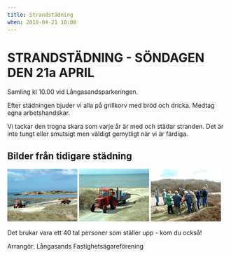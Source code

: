 ```yaml
---
title: Strandstädning
when: 2019-04-21 10:00 
---
```

<h1>STRANDSTÄDNING - SÖNDAGEN DEN 21a APRIL</h1>

Samling kl 10.00 vid Långasandsparkeringen.

Efter städningen bjuder vi alla på grillkorv med bröd och dricka.
Medtag egna arbetshandskar.

Vi tackar den trogna skara som varje år är med och städar stranden.
Det är inte tungt eller smutsigt men väldigt gemytligt när vi är färdiga.

<h2>Bilder från tidigare städning</h2>

<img width="160" height="120" class="alignright size-full wp-image-60" alt="040424-01" src="/assets/images/040424-01.jpg" />
<img width="160" height="120" class="alignright size-full wp-image-61" alt="040424-02" src="/assets/images/040424-02.jpg" />
<img width="160" height="120" class="alignright size-full wp-image-62" alt="040424-03" src="/assets/images/040424-03.jpg" />

Det brukar vara ett 40 tal personer som ställer upp - kom du också!

Arrangör: Långasands Fastighetsägareförening